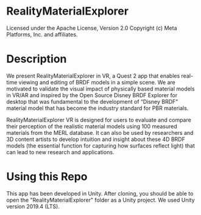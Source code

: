 # RealityMaterialExplorer
Licensed under the Apache License, Version 2.0
Copyright (c) Meta Platforms, Inc. and affiliates.
# Description
We present RealityMaterialExplorer in VR,  a Quest 2 app that enables real-time viewing and editing of BRDF models in a simple scene. We are motivated to validate the visual impact of physically based material models in VR/AR and inspired by the Open Source Disney BRDF Explorer for desktop that was fundamental to the development of “Disney BRDF” material model that has become the industry standard for PBR materials.

RealityMaterialExplorer VR is designed for users to evaluate and compare their perception of the realistic material models using 100 measured materials from the MERL database.  It can also be used by researchers and 3D content artists to develop intuition and insight about these 4D BRDF models (the essential function for capturing how surfaces reflect light) that can lead to new research and applications.
# Using this Repo
This app has been developed in Unity.  After cloning, you should be able to open the "RealityMaterialExplorer" folder as a Unity project.  We used Unity version 2019.4 (LTS).
